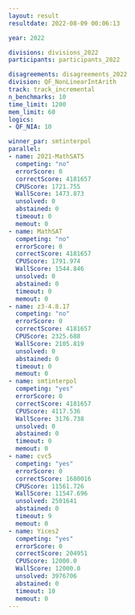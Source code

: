```yaml
---
layout: result
resultdate: 2022-08-09 00:06:13

year: 2022

divisions: divisions_2022
participants: participants_2022

disagreements: disagreements_2022
division: QF_NonLinearIntArith
track: track_incremental
n_benchmarks: 10
time_limit: 1200
mem_limit: 60
logics:
- QF_NIA: 10

winner_par: smtinterpol
parallel:
- name: 2021-MathSAT5
  competing: "no"
  errorScore: 0
  correctScore: 4181657
  CPUScore: 1721.755
  WallScore: 1473.873
  unsolved: 0
  abstained: 0
  timeout: 0
  memout: 0
- name: MathSAT
  competing: "no"
  errorScore: 0
  correctScore: 4181657
  CPUScore: 1791.974
  WallScore: 1544.846
  unsolved: 0
  abstained: 0
  timeout: 0
  memout: 0
- name: z3-4.8.17
  competing: "no"
  errorScore: 0
  correctScore: 4181657
  CPUScore: 2325.688
  WallScore: 2105.819
  unsolved: 0
  abstained: 0
  timeout: 0
  memout: 0
- name: smtinterpol
  competing: "yes"
  errorScore: 0
  correctScore: 4181657
  CPUScore: 4117.536
  WallScore: 3176.738
  unsolved: 0
  abstained: 0
  timeout: 0
  memout: 0
- name: cvc5
  competing: "yes"
  errorScore: 0
  correctScore: 1680016
  CPUScore: 11561.726
  WallScore: 11547.696
  unsolved: 2501641
  abstained: 0
  timeout: 9
  memout: 0
- name: Yices2
  competing: "yes"
  errorScore: 0
  correctScore: 204951
  CPUScore: 12000.0
  WallScore: 12000.0
  unsolved: 3976706
  abstained: 0
  timeout: 10
  memout: 0
---
```

